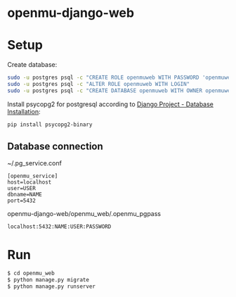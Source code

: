 # openmu-django-web

# Setup
Create database:
```bash
sudo -u postgres psql -c "CREATE ROLE openmuweb WITH PASSWORD 'openmuweb'"
sudo -u postgres psql -c "ALTER ROLE openmuweb WITH LOGIN"
sudo -u postgres psql -c "CREATE DATABASE openmuweb WITH OWNER openmuweb"
```

Install psycopg2 for postgresql according to [Django Project - Database Installation](https://docs.djangoproject.com/en/5.0/topics/install/#database-installation):
```bash
pip install psycopg2-binary
```

## Database connection


~/.pg_service.conf
```
[openmu_service]
host=localhost
user=USER
dbname=NAME
port=5432
```

openmu-django-web/openmu_web/.openmu_pgpass
```
localhost:5432:NAME:USER:PASSWORD
```

# Run
```bash
$ cd openmu_web
$ python manage.py migrate
$ python manage.py runserver
```
